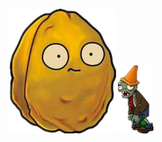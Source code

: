 ![image](https://github.com/maxgao/photo/blob/main/2.png)
![hello](https://github.com/maxgao/photo/blob/main/3.png)
